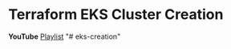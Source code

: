 # Terraform EKS Cluster Creation
**YouTube** [Playlist](https://youtube.com/playlist?list=PLiMWaCMwGJXkeBzos8QuUxiYT6j8JYGE5)
"# eks-creation" 
